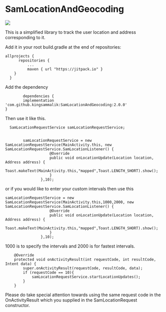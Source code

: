 # SamLocationAndGeocoding
[![](https://jitpack.io/v/kingsammalik/SamLocationAndGeocoding.svg)](https://jitpack.io/#kingsammalik/SamLocationAndGeocoding)



This is a simplified library to track the user location and address corresponding to it.

Add it in your root build.gradle at the end of repositories:

    allprojects {
		  repositories {
			  ...
			  maven { url "https://jitpack.io" }
	  	}
	  }
	
 Add the dependency
	 
	 		dependencies {
	        implementation 'com.github.kingsammalik:SamLocationAndGeocoding:2.0.0'
	}


	 

Then use it like this. 
	 
	  SamLocationRequestService samLocationRequestService;
	  
	  
            samLocationRequestService = new SamLocationRequestService(MainActivity.this, new SamLocationRequestService.SamLocationListener() {
                        @Override
                        public void onLocationUpdate(Location location, Address address) {
                            Toast.makeText(MainActivity.this,"mapped",Toast.LENGTH_SHORT).show();
                        }
                    },10);
		    
or if you would like to enter your custom intervals then use this 

	samLocationRequestService = new SamLocationRequestService(MainActivity.this,1000,2000, new SamLocationRequestService.SamLocationListener() {
                        @Override
                        public void onLocationUpdate(Location location, Address address) {
                            Toast.makeText(MainActivity.this,"mapped",Toast.LENGTH_SHORT).show();
                        }
                    },10);
		    
1000 is to specify the intervals and 2000 is for fastest intervals.



        @Override
    	protected void onActivityResult(int requestCode, int resultCode, Intent data) {
        	super.onActivityResult(requestCode, resultCode, data);
        	if (requestCode == 10){
            	samLocationRequestService.startLocationUpdates();
        	}
    	}
	
Please do take special attention towards using the same request code in the OnActivityResult which you supplied in the SamLocationRequest constructor.
